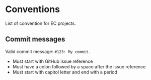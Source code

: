 # Conventions

List of convention for EC projects.  

## Commit messages

Valid commit message: `#123: My commit.`

- Must start with GitHub issue reference
- Must have a colon followed by a space after the issue reference
- Must start with capitol letter and end with a period  
